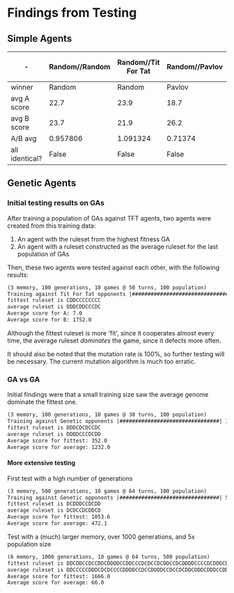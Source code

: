 # Findings from Testing

## Simple Agents

|       -        | Random//Random | Random//Tit For Tat | Random//Pavlov | Tit For Tat//Tit For Tat | Tit For Tat//Pavlov | Pavlov//Pavlov |
| -------------- | -------------- | ------------------- | -------------- | ------------------------ | ------------------- | -------------- |
| winner         | Random         | Random              | Pavlov         | TIE                      | TIE                 | TIE            |
| avg A score    | 22.7           | 23.9                | 18.7           | 30.0                     | 30.0                | 30.0           |
| avg B score    | 23.7           | 21.9                | 26.2           | 30.0                     | 30.0                | 30.0           |
| A/B avg        | 0.957806       | 1.091324            | 0.71374        | 1.0                      | 1.0                 | 1.0            |
| all identical? | False          | False               | False          | True                     | True                | True           |

## Genetic Agents

### Initial testing results on GAs

After training a population of GAs against TFT agents, two agents were created from this training data:

1. An agent with the ruleset from the highest fitness GA
2. An agent with a ruleset constructed as the average ruleset for the last population of GAs

Then, these two agents were tested against each other, with the following results:

```txt
(3 memory, 100 generations, 10 games @ 50 turns, 100 population)
Training against Tit For Tat opponents |################################| 100/100
fittest ruleset is CDDCCCCCCCC
average ruleset is DDDCDDCCCDC
Average score for A: 7.0
Average score for B: 1752.0
```

Although the fittest ruleset is more 'fit', since it cooperates almost every time, the average ruleset *dominates* the game, since it defects more often.

It should also be noted that the mutation rate is 100%, so further testing will be necessary. The current mutation algorithm is much too erratic.

### GA vs GA

Initial findings were that a small training size saw the average genome dominate the fittest one. 

```txt
(3 memory, 100 generations, 10 games @ 30 turns, 100 population)
Training against Genetic opponents |################################| 100/100
fittest ruleset is DDDCDCDCCDC
average ruleset is DDDDCCCDCDD
Average score for fittest: 352.0
Average score for average: 1232.0
```

#### More extensive testing

First test with a high number of generations

```txt
(3 memory, 500 generations, 10 games @ 64 turns, 100 population)
Training against Genetic opponents |################################| 500/500
fittest ruleset is DCDDDCCDCDD
average ruleset is DCDCCDCDDCD
Average score for fittest: 1053.6
Average score for average: 472.1
```

Test with a (much) larger memory, over 1000 generations, and 5x population size

```txt
(6 memory, 1000 generations, 10 games @ 64 turns, 500 population)
fittest ruleset is DDCDDCCDCCDDCDDDDCCDDCCCDCDCCDCDDCCDCDDDDCCCCDCDDDCDDDDCDCCCDDDDCDDDDC
average ruleset is DDCCCCCDDDCDCDCCCCDDDDCCDCCDDDDCCDCCDCDDCDDDCDDDCCDDDDCDCDDDCDDCDCDCDC
Average score for fittest: 1666.0
Average score for average: 66.0
```
